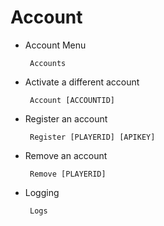# Account

- Account Menu
    ```
     Accounts
    ```
  
- Activate a different account
    ```
     Account [ACCOUNTID]
    ```
  
- Register an account
    ```
     Register [PLAYERID] [APIKEY]
    ```
  
- Remove an account
    ```
     Remove [PLAYERID]
    ```
  
- Logging
    ```
     Logs
    ```
  
